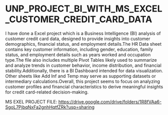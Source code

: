 # UNP_PROJECT_BI_WITH_MS_EXCEL_CUSTOMER_CREDIT_CARD_DATA

I have done a Excel project which is a Business Intelligence (BI) analysis of customer credit card data, designed to provide insights into customer demographics, financial status, and employment details.The HR Data sheet contains key customer information, including gender, education, family status, and employment details such as years worked and occupation type.The file also includes multiple Pivot Tables likely used to summarize and analyze trends in customer behavior, income distribution, and financial stability.Additionally, there is a BI Dashboard intended for data visualization. Other sheets like Add Inf and Temp may serve as supporting datasets or intermediary calculations.Overall, this project seems to focus on analyzing customer profiles and financial characteristics to derive meaningful insights for credit card-related decision-making.

MS EXEL PROJECT FILE: https://drive.google.com/drive/folders/1R8fVAa6-SgoL7PjbqNxFa2gnhHqtfZRk?usp=sharing
